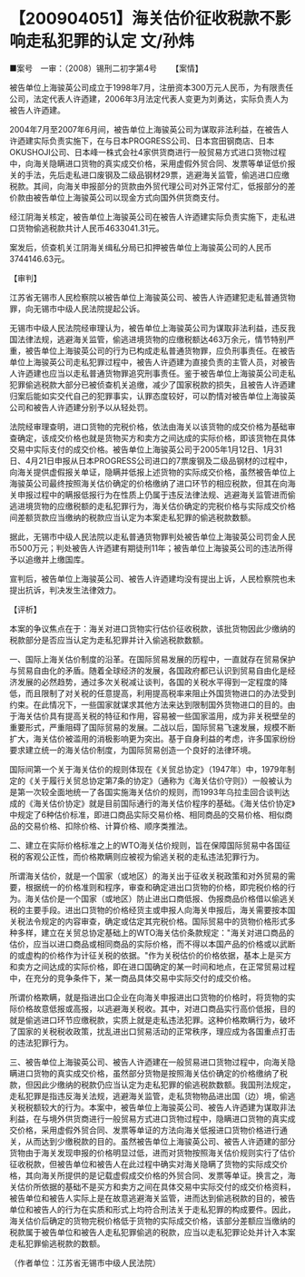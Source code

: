 # 【200904051】海关估价征收税款不影响走私犯罪的认定 文/孙炜

■案号　一审：（2008）锡刑二初字第4号 　　【案情】

被告单位上海骏英公司成立于1998年7月，注册资本300万元人民币，为有限责任公司，法定代表人许迺建，2006年3月法定代表人变更为刘勇达，实际负责人为被告人许迺建。

2004年7月至2007年6月间，被告单位上海骏英公司为谋取非法利益，在被告人许迺建实际负责实施下，在与日本PROGRESS公司、日本宫田钢商店、日本OKUSHOJI公司、日本峰一株式会社4家供货商进行一般贸易方式进口货物过程中，向海关隐瞒进口货物的真实成交价格，采用虚假外贸合同、发票等单证低价报关的手法，先后走私进口废钢及二级品钢材29票，逃避海关监管，偷逃进口应缴税款。其间，向海关申报部分的货款由外贸代理公司对外正常付汇，低报部分的差价款由被告单位上海骏英公司以现金方式向国外供货商支付。

经江阴海关核定，被告单位上海骏英公司在被告人许迺建实际负责实施下，走私进口货物偷逃税款共计人民币4633041.31元。

案发后，侦查机关江阴海关缉私分局已扣押被告单位上海骏英公司的人民币3744146.63元。

【审判】

江苏省无锡市人民检察院以被告单位上海骏英公司、被告人许迺建犯走私普通货物罪，向无锡市中级人民法院提起公诉。

无锡市中级人民法院经审理认为，被告单位上海骏英公司为谋取非法利益，违反我国法律法规，逃避海关监管，偷逃进境货物的应缴税额达463万余元，情节特别严重，被告单位上海骏英公司的行为已构成走私普通货物罪，应负刑事责任。在被告单位上海骏英公司走私犯罪过程中，被告人许迺建为直接负责的主管人员，对被告人许迺建也应当以走私普通货物罪追究刑事责任。鉴于被告单位上海骏英公司走私犯罪偷逃税款大部分已被侦查机关追缴，减少了国家税款的损失，且被告人许迺建归案后能如实交代自己的犯罪事实，认罪态度较好，可以酌情对被告单位上海骏英公司和被告人许迺建分别予以从轻处罚。

法院经审理查明，进口货物的完税价格，依法由海关以该货物的成交价格为基础审查确定，该成交价格也就是货物买方和卖方之间达成的实际价格，即该货物在具体交易中实际支付的成交价格。被告单位上海骏英公司于2005年1月12日、1月31日、4月21日申报从日本PROGRESS公司进口的7票废钢及二级品钢材的过程中，向海关提供虚假报关单证，隐瞒并低报上述货物的实际成交价格，虽然被告单位上海骏英公司最终按照海关估价确定的价格缴纳了进口环节的相应税款，但其在向海关申报过程中的瞒报低报行为在性质上仍属于违反法律法规、逃避海关监管进而偷逃进境货物的应缴税额的走私犯罪行为，海关估价确定的完税价格与实际成交价格间差额货款应当缴纳的税款应当认定为本案走私犯罪的偷逃税款数额。

据此，无锡市中级人民法院以走私普通货物罪判处被告单位上海骏英公司罚金人民币500万元；判处被告人许迺建有期徒刑11年；被告单位上海骏英公司的违法所得予以追缴并上缴国库。

宣判后，被告单位上海骏英公司、被告人许迺建均没有提出上诉，人民检察院也未提出抗诉，判决发生法律效力。

【评析】

本案的争议焦点在于：海关对进口货物实行估价征收税款，该批货物因此少缴纳的税款部分是否应当认定为走私犯罪并计入偷逃税款数额。

一、国际上海关估价制度的沿革。在国际贸易发展的历程中，一直就存在贸易保护与贸易自由化的矛盾。随着全球经济的发展，各国政府都已认识到贸易自由化是经济发展的必然趋势，通过多次关税减让谈判，各国的关税水平得到一定程度的降低，而且限制了对关税的任意提高，利用提高税率来阻止外国货物进口的办法受到约束。在此情况下，一些国家就谋求其他方法来达到限制国外货物进口的目的。由于海关估价具有提高关税的特征和作用，容易被一些国家滥用，成为非关税壁垒的重要形式，严重阻碍了国际贸易的发展。二战以后，国际贸易飞速发展，规模不断扩大，海关估价被滥用的消极影响更为突出。基于自身利益的考虑，许多国家纷纷要求建立统一的海关估价制度，为国际贸易创造一个良好的法律环境。

国际间第一个关于海关估价的规则体现在《关贸总协定》（1947年）中，1979年制定的《关于履行关贸总协定第7条的协定》（通称为《海关估价守则》）一般被认为是第一次较全面地统一了各国实施海关估价的规则，而1993年乌拉圭回合谈判达成的《海关估价协定》就是目前国际通行的海关估价程序的基础。《海关估价协定》中规定了6种估价标准，即进口商品实际交易价格、相同商品的交易价格、相似商品的交易价格、扣除价格、计算价格、顺序类推法。

二、建立在实际价格标准之上的WTO海关估价规则，旨在保障国际贸易中各国征税的客观公正性，而价格欺瞒则应被视为偷逃关税的走私违法犯罪行为。

所谓海关估价，就是一个国家（或地区）的海关出于征收关税政策和对外贸易的需要，根据统一的价格准则和程序，审查和确定进出口货物的价格，即完税价格的行为。海关估价是一个国家（或地区）防止进出口商低报、伪报商品价格借以偷逃关税的主要手段。进出口货物的价格经货主或申报人向海关申报后，海关需要按本国关税法令规定的内容审查，确定或估定其完税价格。国际贸易中的货物价格形式多种多样，建立在关贸总协定基础上的WTO海关估价条款规定："海关对进口商品的估价，应当以进口商品或相同商品的实际价格，而不得以本国产品的价格或以武断的或虚构的价格作为计征关税的依据。"作为关税估价的价格依据，基本上是买方和卖方之间达成的实际价格，即在进口国确定的某一时间和地点，在正常贸易过程中，在充分的竞争条件下，某一商品具体交易中实际交付的成交价格。

所谓价格欺瞒，就是指进出口企业在向海关申报进出口货物的价格时，将货物的实际价格故意低报或高报，以逃避海关税收。其中，对进口商品实行高价低报，目的就是偷逃进口环节应缴税款，实质上就是走私违法犯罪。这种价格欺瞒行为，破坏了国家的关税税收政策，扰乱进出口贸易活动的正常秩序，理应成为各国重点打击的违法犯罪行为。

三、被告单位上海骏英公司、被告人许迺建在一般贸易进口货物过程中，向海关隐瞒进口货物的真实成交价格，虽然部分货物是按照海关估价确定的价格缴纳了税款，但因此少缴纳的税款仍应当认定为走私犯罪的偷逃税款数额。我国刑法规定，走私犯罪是指违反海关法规，逃避海关监管，走私货物物品进出国（边）境，偷逃关税税额较大的行为。本案中，被告单位上海骏英公司、被告人许迺建为谋取非法利益，在与境外供货商进行一般贸易方式进口货物过程中，隐瞒进口货物的真实成交价格，采用虚假外贸合同、发票等单证的方法向海关低报进口货物价格进行通关，从而达到少缴税款的目的。虽然被告单位上海骏英公司、被告人许迺建的部分货物由于海关发现申报的价格明显过低，进而对货物按照海关估价规则实行了估价征收税款，但被告单位和被告人在此过程中确实对海关隐瞒了货物的实际成交价格，其向海关所提供的是记载虚假成交价格的外贸合同、发票等单证。换言之，海关估价所依据的基础不是买方和卖方之间在具体交易中实际交付的成交价格资料，被告单位和被告人实际上是在故意逃避海关监管，进而达到偷逃税款的目的，被告单位和被告人的行为在实质和形式上均符合刑法关于走私犯罪的构成要件。因此，海关估价后确定的货物完税价格低于货物的实际成交价格，该部分差额应当缴纳的税款属于被告单位和被告人走私犯罪偷逃的税款，应当以走私犯罪论处并计入本案走私犯罪偷逃税款的数额。

（作者单位：江苏省无锡市中级人民法院）